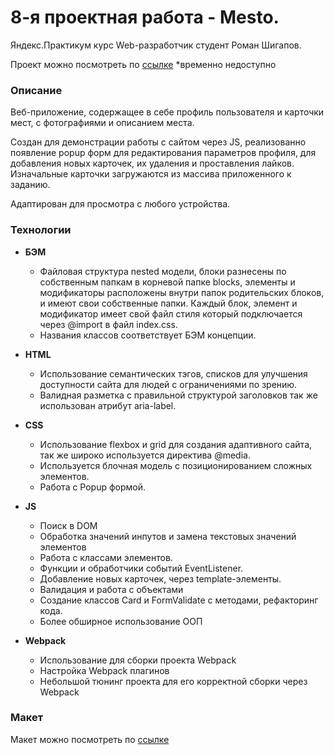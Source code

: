 # 8-я проектная работа - Mesto.
Яндекс.Практикум курс Web-разработчик студент Роман Шигапов.

Проект можно посмотреть по [ссылке](https://romanshigapov.github.io/mesto/) *временно недоступно
### Описание
Веб-приложение, содержащее в себе профиль пользователя и карточки мест, с фотографиями и описанием места.

Создан для демонстрации работы с сайтом через JS, реализованно появление popup форм для редактирования параметров профиля, для добавления новых карточек, их удаления и проставления лайков.
Изначальные карточки загружаются из массива приложенного к заданию.

Адаптирован для просмотра с любого устройства.

### Технологии

* __БЭМ__
    * Файловая структура nested модели, блоки разнесены по собственным папкам в корневой папке blocks, элементы и модификаторы расположены внутри папок родительских блоков, и имеют свои собственные папки. Каждый блок, элемент и модификатор имеет свой файл стиля который подключается через @import в файл index.css.
    * Названия классов соответствует БЭМ концепции.

* __HTML__
    * Использование семантических тэгов, списков для улучшения доступности сайта для людей с ограничениями по зрению.
    * Валидная разметка с правильной структурой заголовков так же использован атрибут aria-label.

* __CSS__
    * Использование flexbox и grid для создания адаптивного сайта, так же широко используется директива @media.
    * Используется блочная модель с позиционированием сложных элементов.
    * Работа с Popup формой.

* __JS__
    * Поиск в DOM
    * Обработка значений инпутов и замена текстовых значений элементов
    * Работа с классами элементов.
    * Функции и обработчики событий EventListener.
    * Добавление новых карточек, через template-элементы.
    * Валидация и работа с объектами
    * Создание классов Card и FormValidate с методами, рефакторинг кода.
    * Более обширное использование ООП

* __Webpack__
    * Использование для сборки проекта Webpack
    * Настройка Webpack плагинов
    * Небольшой тюнинг проекта для его корректной сборки через Webpack

### Макет
Макет можно посмотреть по [ссылке](https://www.figma.com/file/bjyvbKKJN2naO0ucURl2Z0/JavaScript.-Sprint-5?node-id=0%3A1)


